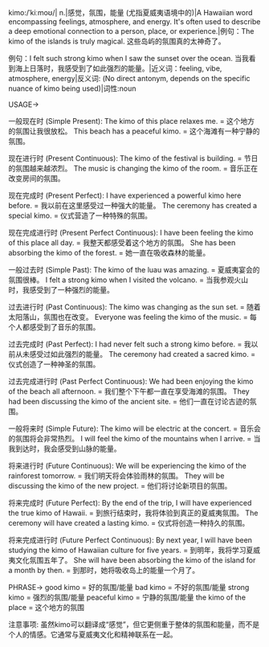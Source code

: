 kimo:/ˈkiːmoʊ/| n.|感觉，氛围，能量 (尤指夏威夷语境中的)|A Hawaiian word encompassing feelings, atmosphere, and energy. It's often used to describe a deep emotional connection to a person, place, or experience.|例句：The kimo of the islands is truly magical. 这些岛屿的氛围真的太神奇了。

例句：I felt such strong kimo when I saw the sunset over the ocean. 当我看到海上日落时，我感受到了如此强烈的能量。|近义词：feeling, vibe, atmosphere, energy|反义词: (No direct antonym, depends on the specific nuance of kimo being used)|词性:noun


USAGE->

一般现在时 (Simple Present):
The kimo of this place relaxes me. = 这个地方的氛围让我很放松。
This beach has a peaceful kimo. = 这个海滩有一种宁静的氛围。

现在进行时 (Present Continuous):
The kimo of the festival is building. = 节日的氛围越来越浓烈。
The music is changing the kimo of the room. = 音乐正在改变房间的氛围。

现在完成时 (Present Perfect):
I have experienced a powerful kimo here before. = 我以前在这里感受过一种强大的能量。
The ceremony has created a special kimo. =  仪式营造了一种特殊的氛围。

现在完成进行时 (Present Perfect Continuous):
I have been feeling the kimo of this place all day. = 我整天都感受着这个地方的氛围。
She has been absorbing the kimo of the forest. = 她一直在吸收森林的能量。

一般过去时 (Simple Past):
The kimo of the luau was amazing. =  夏威夷宴会的氛围很棒。
I felt a strong kimo when I visited the volcano. = 当我参观火山时，我感受到了一种强烈的能量。

过去进行时 (Past Continuous):
The kimo was changing as the sun set. = 随着太阳落山，氛围也在改变。
Everyone was feeling the kimo of the music. = 每个人都感受到了音乐的氛围。

过去完成时 (Past Perfect):
I had never felt such a strong kimo before. = 我以前从未感受过如此强烈的能量。
The ceremony had created a sacred kimo. = 仪式创造了一种神圣的氛围。

过去完成进行时 (Past Perfect Continuous):
We had been enjoying the kimo of the beach all afternoon. = 我们整个下午都一直在享受海滩的氛围。
They had been discussing the kimo of the ancient site. = 他们一直在讨论古迹的氛围。

一般将来时 (Simple Future):
The kimo will be electric at the concert. =  音乐会的氛围将会非常热烈。
I will feel the kimo of the mountains when I arrive. = 当我到达时，我会感受到山脉的能量。

将来进行时 (Future Continuous):
We will be experiencing the kimo of the rainforest tomorrow. = 我们明天将会体验雨林的氛围。
They will be discussing the kimo of the new project. = 他们将讨论新项目的氛围。

将来完成时 (Future Perfect):
By the end of the trip, I will have experienced the true kimo of Hawaii. = 到旅行结束时，我将体验到真正的夏威夷氛围。
The ceremony will have created a lasting kimo. =  仪式将创造一种持久的氛围。

将来完成进行时 (Future Perfect Continuous):
By next year, I will have been studying the kimo of Hawaiian culture for five years. = 到明年，我将学习夏威夷文化氛围五年了。
She will have been absorbing the kimo of the island for a month by then. = 到那时，她将吸收岛上的能量一个月了。


PHRASE->
good kimo = 好的氛围/能量
bad kimo = 不好的氛围/能量
strong kimo = 强烈的氛围/能量
peaceful kimo = 宁静的氛围/能量
the kimo of the place = 这个地方的氛围


注意事项:
虽然kimo可以翻译成“感觉”，但它更侧重于整体的氛围和能量，而不是个人的情感。它通常与夏威夷文化和精神联系在一起。
